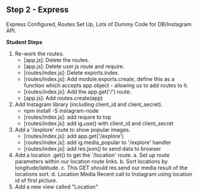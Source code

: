 ## Step 2 - Express

Express Configured, Routes Set Up, Lots of Dummy Code for DB/Instagram API.

__Student Steps__

1. Re-work the routes.
	- [app.js]: Delete the routes. 
	- [app.js]: Delete user.js route and require.
	- [routes/index.js]: Delete exports.index.
	- [routes/index.js]: Add module.exports.create, define this as a function which accepts app object - allowing us to add routes to it.
	- [routes/index.js]: Add the app.get('/') route.
	- [app.js]: Add routes.create(app)
2. Add Instagram library (including client_id and client_secret).
	- npm install -S instagram-node
	- [routes/index.js]: add require to top
	- [routes/index.js]: add ig.use() with client_id and client_secret
3. Add a '/explore' route to show popular images.
	- [routes/index.js]: add app.get('/explore')
	- [routes/index.js]: add ig.media_popular to '/explore' handler
	- [routes/index.js]: add res.json() to send data to browser
4. Add a location .get() to get the '/location' route.
	a. Set up route parameters within our location route links. 
	b. Sort locations by longitude/latitude.
	c. This GET should res.send our media result of the locations sort. 
	d. Location Media Recent call to Instagram using location id of first picture.
9. Add a new view called "Location"
